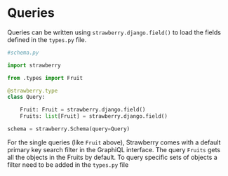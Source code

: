 # Queries

Queries can be written using `strawberry.django.field()` to load the fields defined in the `types.py` file.

```python
#schema.py

import strawberry

from .types import Fruit

@strawberry.type
class Query:

    Fruit: Fruit = strawberry.django.field()
    Fruits: list[Fruit] = strawberry.django.field()

schema = strawberry.Schema(query=Query)
```

For the single queries (like `Fruit` above), Strawberry comes with a default primary key search filter in the GraphiQL interface. The query `Fruits` gets all the objects in the Fruits by default. To query specific sets of objects a filter need to be added in the `types.py` file
